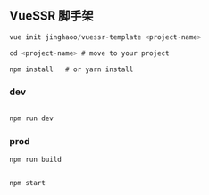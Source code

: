 ##  VueSSR 脚手架

```javascript
vue init jinghaoo/vuessr-template <project-name>

cd <project-name> # move to your project

npm install   # or yarn install
```

### dev

```javascript

npm run dev
```

### prod

```
npm run build


npm start
```